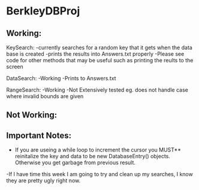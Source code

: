 BerkleyDBProj
=============

Working:
--------

KeySearch:
-currently searches for a random key that it gets when the data base is created
-prints the results into Answers.txt properly
-Please see code for other methods that may be useful such as printing the reults
 to the screen

 DataSearch:
 -Working
 -Prints to Answers.txt

 RangeSearch:
 -Working
 -Not Extensively tested eg. does not handle case where invalid bounds are given


Not Working:
------------

Important Notes:
----------------
- If you are useing a while loop to increment the cursor you MUST** reinitalize the key and data
  to be new DatabaseEntry() objects. Otherwise you get garbage from previous result.

-If I have time this week I am going to try and clean up my searches, I know they are pretty ugly right now.
